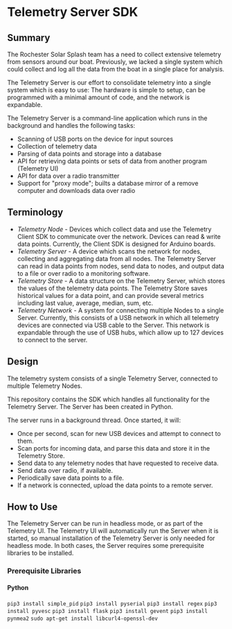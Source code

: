 # Telemetry Server SDK
## Summary
The Rochester Solar Splash team has a need to collect extensive telemetry from sensors around our boat. Previously, we lacked a single system which could collect and log all the data from the boat in a single place for analysis.

The Telemetry Server is our effort to consolidate telemetry into a single system which is easy to use: The hardware is simple to setup, can be programmed with a minimal amount of code, and the network is expandable.

The Telemetry Server is a command-line application which runs in the background and handles the following tasks:
- Scanning of USB ports on the device for input sources
- Collection of telemetry data
- Parsing of data points and storage into a database
- API for retrieving data points or sets of data from another program (Telemetry UI)
- API for data over a radio transmitter
- Support for "proxy mode"; builts a database mirror of a remove computer and downloads data over radio

## Terminology
- *Telemetry Node* - Devices which collect data and use the Telemetry Client SDK to communicate over the network. Devices can read & write data points. Currently, the Client SDK is designed for Arduino boards.
- *Telemetry Server* - A device which scans the network for nodes, collecting and aggregating data from all nodes. The Telemetry Server can read in data points from nodes, send data to nodes, and output data to a file or over radio to a monitoring software.
- *Telemetry Store* - A data structure on the Telemetry Server, which stores the values of the telemetry data points. The Telemetry Store saves historical values for a data point, and can provide several metrics including last value, average, median, sum, etc.
- *Telemetry Network* - A system for connecting multiple Nodes to a single Server. Currently, this consists of a USB network in which all telemetry devices are connected via USB cable to the Server. This network is expandable through the use of USB hubs, which allow up to 127 devices to connect to the server.

## Design

The telemetry system consists of a single Telemetry Server, connected to multiple Telemetry Nodes.

This repository contains the SDK which handles all functionality for the Telemetry Server. The Server has been created in Python.

The server runs in a background thread. Once started, it will:
- Once per second, scan for new USB devices and attempt to connect to them.
- Scan ports for incoming data, and parse this data and store it in the Telemetry Store.
- Send data to any telemetry nodes that have requested to receive data.
- Send data over radio, if available.
- Periodically save data points to a file.
- If a network is connected, upload the data points to a remote server.

## How to Use
The Telemetry Server can be run in headless mode, or as part of the Telemetry UI. The Telemetry UI will automatically run the Server when it is started, so manual installation of the Telemetry Server is only needed for headless mode. In both cases, the Server requires some prerequisite libraries to be installed.

### Prerequisite Libraries
#### Python
`pip3 install simple_pid`
`pip3 install pyserial`
`pip3 install regex`
`pip3 install pyvesc`
`pip3 install flask`
`pip3 install gevent`
`pip3 install pynmea2`
`sudo apt-get install libcurl4-openssl-dev`
